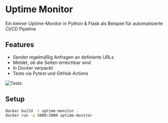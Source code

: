 # Uptime Monitor

Ein kleiner Uptime-Monitor in Python & Flask als Beispiel für automatisierte CI/CD Pipeline

## Features

- Sendet regelmäßig Anfragen an definierte URLs
- Meldet, ob die Seiten erreichbar sind
- In Docker verpackt
- Tests via Pytest und GitHub Actions

![Tests](https://github.com/paul-hinz/uptime-monitor/actions/workflows/test.yml/badge.svg)

## Setup

```bash
docker build -t uptime-monitor .
docker run -p 5000:5000 uptime-monitor